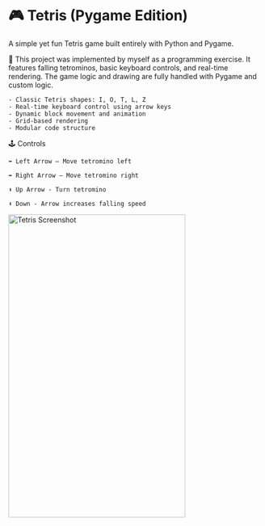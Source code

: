 # 🎮 Tetris (Pygame Edition)

A simple yet fun Tetris game built entirely with Python and Pygame.

🧱 This project was implemented by myself as a programming exercise. It features falling tetrominos, basic keyboard controls, and real-time rendering. The game logic and drawing are fully handled with Pygame and custom logic.

    - Classic Tetris shapes: I, O, T, L, Z
    - Real-time keyboard control using arrow keys
    - Dynamic block movement and animation
    - Grid-based rendering
    - Modular code structure

🕹️ Controls

    ⬅️ Left Arrow – Move tetromino left

    ➡️ Right Arrow – Move tetromino right

    ⬆️ Up Arrow - Turn tetromino

    ⬇️ Down - Arrow increases falling speed

<img src="https://github.com/user-attachments/assets/3920aaa9-39b3-4362-a1b7-2f0b4fb18b3b" alt="Tetris Screenshot" width="350" height="600"/>
